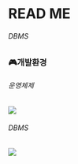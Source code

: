 # READ ME
###### DBMS
### 🎮개발환경
###### 운영체제
<P><img src="https://img.shields.io/badge/Windows-0078D6?style=flat-square&logo=Windows&logoColor=white"/></P>

###### DBMS
<img src="https://img.shields.io/badge/MySQL 8.0.29-4479A1?style=flat-square&logo=MySQL&logoColor=white"/>



